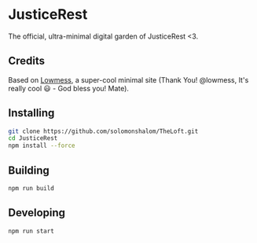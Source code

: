 # JusticeRest

The official, ultra-minimal digital garden of JusticeRest <3.

## Credits

Based on [Lowmess](https://lowmess.com), a super-cool minimal site (Thank You! @lowmess, It's really cool 😃 - God bless you! Mate).

## Installing

```bash
git clone https://github.com/solomonshalom/TheLoft.git
cd JusticeRest
npm install --force
```

## Building

```bash
npm run build
```

## Developing

```bash
npm run start
```
